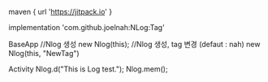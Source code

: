 
maven { url 'https://jitpack.io' }

implementation 'com.github.joelnah:NLog:Tag'

BaseApp
        //Nlog 생성
        new Nlog(this);
        //Nlog 생성, tag 변경 (defaut : nah)
        new Nlog(this, "NewTag")
        
Activity
Nlog.d("This is Log test.");
Nlog.mem();

